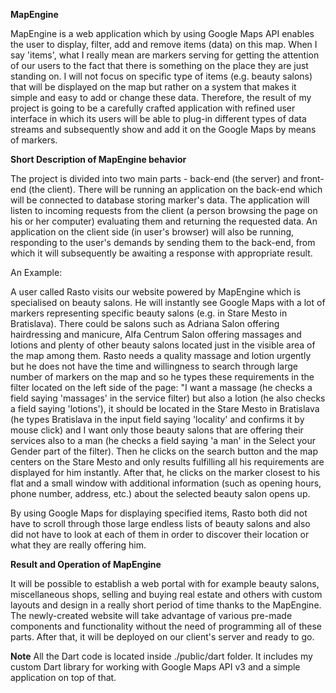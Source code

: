 **MapEngine**

MapEngine is a web application which by using Google Maps API enables the user to display, filter, add and remove items (data) on this map. When I say 'items', what I really mean are markers serving for getting the attention of our users to the fact that there is something on the place they are just standing on. I will not focus on specific type of items (e.g. beauty salons) that will be displayed on the map but rather on a system that makes it simple and easy to add or change these data. Therefore, the result of my project is going to be a carefully crafted application with refined user interface in which its users will be able to plug-in different types of data streams and subsequently show and add it on the Google Maps by means of markers.

**Short Description of MapEngine behavior**

The project is divided into two main parts - back-end (the server) and front-end (the client). There will be running an application on the back-end which will be connected to database storing marker's data. The application will listen to incoming requests from the client (a person browsing the page on his or her computer) evaluating them and returning the requested data. An application on the client side (in user's browser) will also be running, responding to the user's demands by sending them to the back-end, from which it will subsequently be awaiting a response with appropriate result.

An Example:  

A user called Rasto visits our website powered by MapEngine which is specialised on beauty salons. He will instantly see Google Maps with a lot of markers representing specific beauty salons (e.g. in Stare Mesto in Bratislava). There could be salons such as Adriana Salon offering hairdressing and manicure, Alfa Centrum Salon offering massages and lotions and plenty of other beauty salons located just in the visible area of the map among them. Rasto needs a quality massage and lotion urgently but he does not have the time and willingness to search through large number of markers on the map and so he types these requirements in the filter located on the left side of the page: "I want a massage (he checks a field saying 'massages' in the service filter) but also a lotion (he also checks a field saying 'lotions'), it should be located in the Stare Mesto in Bratislava (he types Bratislava in the input field saying 'locality' and confirms it by mouse click) and I want only those beauty salons that are offering their services also to a man (he checks a field saying 'a man' in the Select your Gender part of the filter). Then he clicks on the search button and the map centers on the Stare Mesto and only results fulfilling all his requirements  are displayed for him instantly. After that, he clicks on the marker closest to his flat and a small window with additional information (such as opening hours, phone number, address, etc.) about the selected beauty salon opens up.

By using Google Maps for displaying specified items, Rasto both did not have to scroll through those large endless lists of beauty salons and also did not have to look at each of them in order to discover their location or what they are really offering him.

**Result and Operation of MapEngine**

It will be possible to establish a web portal with for example beauty salons, miscellaneous shops, selling and buying real estate and others with custom layouts and design in a really short period of time thanks to the MapEngine. The newly-created website will take advantage of various pre-made components and functionality without the need of programming all of these parts. After that, it will be deployed on our client's server and ready to go.

**Note**
All the Dart code is located inside ./public/dart folder. It includes my custom Dart library for working with Google Maps API v3 and a simple application on top of that.
